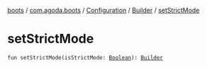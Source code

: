 [boots](../../../index.md) / [com.agoda.boots](../../index.md) / [Configuration](../index.md) / [Builder](index.md) / [setStrictMode](./set-strict-mode.md)

# setStrictMode

`fun setStrictMode(isStrictMode: `[`Boolean`](https://kotlinlang.org/api/latest/jvm/stdlib/kotlin/-boolean/index.html)`): `[`Builder`](index.md)